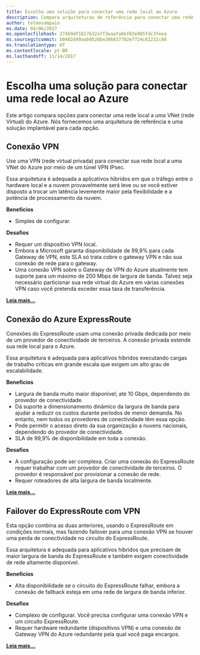 ```yaml
---
title: Escolha uma solução para conectar uma rede local ao Azure
description: Compara arquiteturas de referência para conectar uma rede local ao Azure.
author: telmosampaio
ms.date: 04/06/2017
ms.openlocfilehash: 274b9df1817632a7f3eaafa8bf02e965fdc3feea
ms.sourcegitcommit: b0482d49aab0526be386837702e7724c61232c60
ms.translationtype: HT
ms.contentlocale: pt-BR
ms.lasthandoff: 11/14/2017
---
```

# <a name="choose-a-solution-for-connecting-an-on-premises-network-to-azure"></a>Escolha uma solução para conectar uma rede local ao Azure

Este artigo compara opções para conectar uma rede local a uma VNet (rede Virtual) do Azure. Nós fornecemos uma arquitetura de referência e uma solução implantável para cada opção.

## <a name="vpn-connection"></a>Conexão VPN

Use uma VPN (rede virtual privada) para conectar sua rede local a uma VNet do Azure por meio de um túnel VPN IPsec.

Essa arquitetura é adequada a aplicativos híbridos em que o tráfego entre o hardware local e a nuvem provavelmente será leve ou se você estiver disposto a trocar um latência levemente maior pela flexibilidade e a potência de processamento da nuvem.

**Benefícios**

- Simples de configurar.

**Desafios**

- Requer um dispositivo VPN local.
- Embora a Microsoft garanta disponibilidade de 99,9% para cada Gateway de VPN, este SLA só trata cobre o gateway VPN e não sua conexão de rede para o gateway.
- Uma conexão VPN sobre o Gateway de VPN do Azure atualmente tem suporte para um máximo de 200 Mbps de largura de banda. Talvez seja necessário particionar sua rede virtual do Azure em várias conexões VPN caso você pretenda exceder essa taxa de transferência.

**[Leia mais…][vpn]**

## <a name="azure-expressroute-connection"></a>Conexão do Azure ExpressRoute

Conexões do ExpressRoute usam uma conexão privada dedicada por meio de um provedor de conectividade de terceiros. A conexão privada estende sua rede local para o Azure. 

Essa arquitetura é adequada para aplicativos híbridos executando cargas de trabalho críticas em grande escala que exigem um alto grau de escalabilidade. 

**Benefícios**

- Largura de banda muito maior disponível; até 10 Gbps, dependendo do provedor de conectividade.
- Dá suporte a dimensionamento dinâmico da largura de banda para ajudar a reduzir os custos durante períodos de menor demanda. No entanto, nem todos os provedores de conectividade têm essa opção.
- Pode permitir o acesso direto da sua organização a nuvens nacionais, dependendo do provedor de conectividade.
- SLA de 99,9% de disponibilidade em toda a conexão.

**Desafios**

- A configuração pode ser complexa. Criar uma conexão do ExpressRoute requer trabalhar com um provedor de conectividade de terceiros. O provedor é responsável por provisionar a conexão de rede.
- Requer roteadores de alta largura de banda localmente.

**[Leia mais…][expressroute]**

## <a name="expressroute-with-vpn-failover"></a>Failover do ExpressRoute com VPN

Esta opção combina as duas anteriores, usando o ExpressRoute em condições normais, mas fazendo failover para uma conexão VPN se houver uma perda de conectividade no circuito do ExpressRoute.

Essa arquitetura é adequada para aplicativos híbridos que precisam de maior largura de banda do ExpressRoute e também exigem conectividade de rede altamente disponível. 

**Benefícios**

- Alta disponibilidade se o circuito do ExpressRoute falhar, embora a conexão de fallback esteja em uma rede de largura de banda inferior.

**Desafios**

- Complexo de configurar. Você precisa configurar uma conexão VPN e um circuito ExpressRoute.
- Requer hardware redundante (dispositivos VPN) e uma conexão de Gateway VPN do Azure redundante pela qual você paga encargos.

**[Leia mais…][expressroute-vpn-failover]**

<!-- links -->
[expressroute]: ./expressroute.md
[expressroute-vpn-failover]: ./expressroute-vpn-failover.md
[vpn]: ./vpn.md